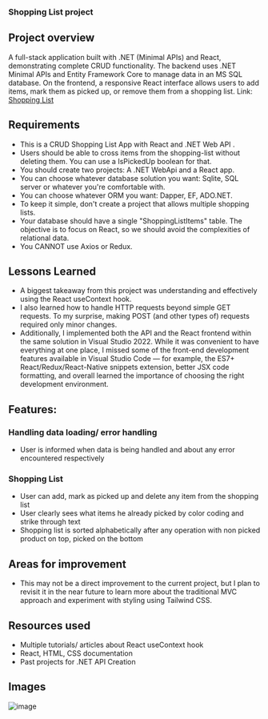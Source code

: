 ### Shopping List project

## Project overview
A full-stack application built with .NET (Minimal APIs) and React, demonstrating complete CRUD functionality. The backend uses .NET Minimal APIs and Entity Framework Core to manage data in an MS SQL database. On the frontend, a responsive React interface allows users to add items, mark them as picked up, or remove them from a shopping list.
Link: [Shopping List](https://www.thecsharpacademy.com/project/37/shopping-list)

## Requirements
- This is a CRUD Shopping List App with React and .NET Web API .
- Users should be able to cross items from the shopping-list without deleting them. You can use a IsPickedUp boolean for that.
- You should create two projects: A .NET WebApi and a React app.
- You can choose whatever database solution you want: Sqlite, SQL server or whatever you're comfortable with.
- You can choose whatever ORM you want: Dapper, EF, ADO.NET.
- To keep it simple, don't create a project that allows multiple shopping lists.
- Your database should have a single "ShoppingListItems" table. The objective is to focus on React, so we should avoid the complexities of relational data.
- You CANNOT use Axios or Redux.

## Lessons Learned
- A biggest takeaway from this project was understanding and effectively using the React useContext hook. 
- I also learned how to handle HTTP requests beyond simple GET requests. To my surprise, making POST (and other types of) requests required only minor changes.
- Additionally, I implemented both the API and the React frontend within the same solution in Visual Studio 2022. While it was convenient to have everything at one place, I missed some of the front-end development features available in Visual Studio Code — for example, the ES7+ React/Redux/React-Native snippets extension, better JSX code formatting, and overall learned the importance of choosing the right development environment.

## Features:
### Handling data loading/ error handling
  - User is informed when data is being handled and about any error encountered respectively
### Shopping List
  - User can add, mark as picked up and delete any item from the shopping list
  - User clearly sees what items he already picked by color coding and strike through text
  - Shopping list is sorted alphabetically after any operation with non picked product on top, picked on the bottom 

## Areas for improvement
- This may not be a direct improvement to the current project, but I plan to revisit it in the near future to learn more about the traditional MVC approach and experiment with styling using Tailwind CSS.

## Resources used
- Multiple tutorials/ articles about React useContext hook
- React, HTML, CSS documentation
- Past projects for .NET API Creation

## Images
![image](https://github.com/user-attachments/assets/0fdf5ebd-48fe-4c24-afa1-681b6ed4d739)
